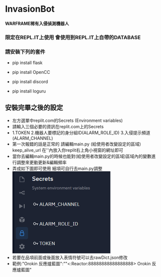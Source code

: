 # InvasionBot 
#### WARFRAME稀有入侵偵測機器人
### 限定在REPL.IT上使用 會使用到REPL.IT上自帶的DATABASE
### 請安裝下列的套件

+ pip install flask

+ pip install OpenCC

+ pip install discord

+ pip install loguru


## 安裝完畢之後的設定
+ 左方選單中replit.com的Secrets (Environment variables) 
+ 請輸入三個必要的資訊在replit.com上的Secrets
+ 1.TOKEN 2.機器人要標記的身分組ID(ALARM_ROLE_ID) 3.入侵提示頻道(ALARM_CHANNEL)
+ 第一次報錯的話是正常的 請編輯main.py (給使用者改變設定的區域) keep_alive_url 在''內放入你replit右上角小視窗的網址即可
+ 當你去編輯main.py的時候也能對(給使用者改變設定的區域)區域內的變數進行調整來更動更新&編輯頻率
+ 弄成如下圖即可使用 細項可自行去main.py調整
![](invpic.png "這樣")
+ 若要在品項前面或後面放入表情符號可以去rawDict.json修改
+ 範例:"Orokin 反應爐藍圖":""<:Reactor:88888888888888888> Orokin 反應爐藍圖"
